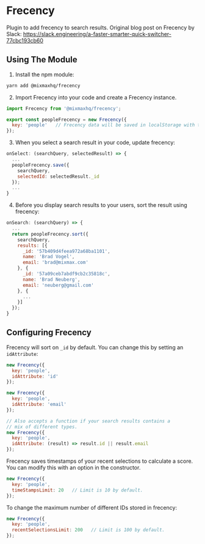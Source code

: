 # Frecency

Plugin to add frecency to search results.
Original blog post on Frecency by Slack: https://slack.engineering/a-faster-smarter-quick-switcher-77cbc193cb60

## Using The Module

1) Install the npm module:
```sh
yarn add @mixmaxhq/frecency
```

2) Import Frecency into your code and create a Frecency instance.
```js
import Frecency from '@mixmaxhq/frecency';

export const peopleFrecency = new Frecency({
  key: 'people'   // Frecency data will be saved in localStorage with the key: 'frecency_people'.
});
```

3) When you select a search result in your code, update frecency:
```js
onSelect: (searchQuery, selectedResult) => {
  ...
  peopleFrecency.save({
    searchQuery,
    selectedId: selectedResult._id
  });
  ...
}
```

4) Before you display search results to your users, sort the result using frecency:
```js
onSearch: (searchQuery) => {
  ...
  return peopleFrecency.sort({
    searchQuery,
    results: [{
      _id: '57b409d4feea972a68ba1101',
      name: 'Brad Vogel',
      email: 'brad@mixmax.com'
    }, {
      _id: '57a09ceb7abdf9cb2c35818c',
      name: 'Brad Neuberg',
      email: 'neuberg@gmail.com'
    }, {
      ...
    }]
  });
}
```

## Configuring Frecency
Frecency will sort on `_id` by default. You can change this by setting an `idAttribute`:
```js
new Frecency({
  key: 'people',
  idAttribute: 'id'
});

new Frecency({
  key: 'people',
  idAttribute: 'email'
});

// Also accepts a function if your search results contains a
// mix of different types.
new Frecency({
  key: 'people',
  idAttribute: (result) => result.id || result.email
});
```

Frecency saves timestamps of your recent selections to calculate a score.
You can modify this with an option in the constructor.
```js
new Frecency({
  key: 'people',
  timeStampsLimit: 20   // Limit is 10 by default.
});
```

To change the maximum number of different IDs stored in frecency:
```js
new Frecency({
  key: 'people',
  recentSelectionsLimit: 200   // Limit is 100 by default.
});
```
